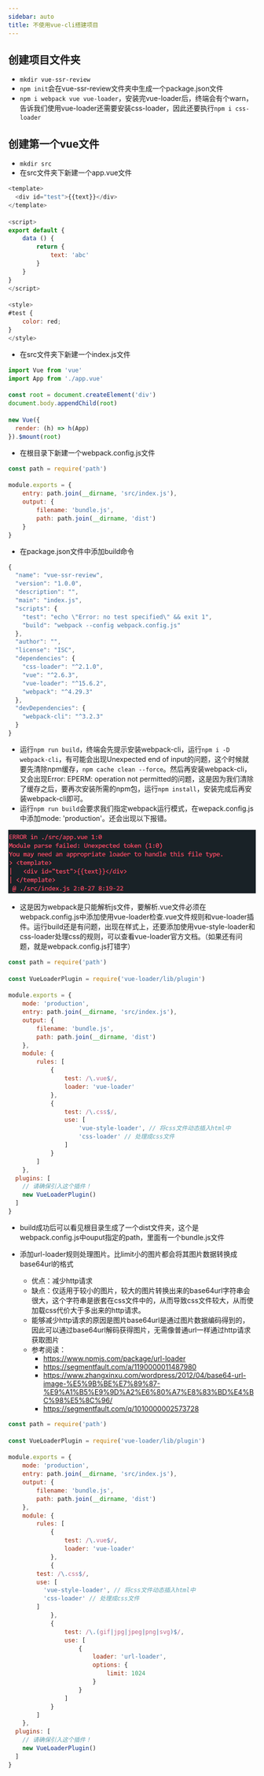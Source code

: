 ```yaml
---
sidebar: auto
title: 不使用vue-cli搭建项目
---
```


## 创建项目文件夹

- `mkdir vue-ssr-review`
- `npm init`会在vue-ssr-review文件夹中生成一个package.json文件
- `npm i webpack vue vue-loader`，安装完vue-loader后，终端会有个warn，告诉我们使用vue-loader还需要安装css-loader，因此还要执行`npm i css-loader`



## 创建第一个vue文件

- `mkdir src`
- 在src文件夹下新建一个app.vue文件

```js
<template>
  <div id="test">{{text}}</div>
</template>

<script>
export default {
	data () {
		return {
			text: 'abc'
		}
	}
}
</script>

<style>
#test {
	color: red;
}
</style>
```

- 在src文件夹下新建一个index.js文件

```js
import Vue from 'vue'
import App from './app.vue'

const root = document.createElement('div')
document.body.appendChild(root)

new Vue({
  render: (h) => h(App)
}).$mount(root)
```

- 在根目录下新建一个webpack.config.js文件

```js
const path = require('path')

module.exports = {
	entry: path.join(__dirname, 'src/index.js'),
	output: {
		filename: 'bundle.js',
		path: path.join(__dirname, 'dist')
	}
}
```

- 在package.json文件中添加build命令

```js
{
  "name": "vue-ssr-review",
  "version": "1.0.0",
  "description": "",
  "main": "index.js",
  "scripts": {
    "test": "echo \"Error: no test specified\" && exit 1",
    "build": "webpack --config webpack.config.js"
  },
  "author": "",
  "license": "ISC",
  "dependencies": {
    "css-loader": "^2.1.0",
    "vue": "^2.6.3",
    "vue-loader": "^15.6.2",
    "webpack": "^4.29.3"
  },
  "devDependencies": {
    "webpack-cli": "^3.2.3"
  }
}

```

- 运行`npm run build`，终端会先提示安装webpack-cli，运行`npm i -D webpack-cli`，有可能会出现Unexpected end of input的问题，这个时候就要先清除npm缓存，`npm cache clean --force`。然后再安装webpack-cli，又会出现Error: EPERM: operation not permitted的问题，这是因为我们清除了缓存之后，要再次安装所需的npm包，运行`npm install`，安装完成后再安装webpack-cli即可。
- 运行`npm run build`会要求我们指定webpack运行模式，在wepack.config.js中添加mode: 'production'。还会出现以下报错。

![](./assets/1.png)

- 这是因为webpack是只能解析js文件，要解析.vue文件必须在webpack.config.js中添加使用vue-loader检查.vue文件规则和vue-loader插件。运行build还是有问题，出现在样式上，还要添加使用vue-style-loader和css-loader处理css的规则，可以查看vue-loader官方文档。（如果还有问题，就是webpack.config.js打错字）

```js
const path = require('path')

const VueLoaderPlugin = require('vue-loader/lib/plugin')

module.exports = {
	mode: 'production',
	entry: path.join(__dirname, 'src/index.js'),
	output: {
		filename: 'bundle.js',
		path: path.join(__dirname, 'dist')
	},
	module: {
		rules: [
			{
				test: /\.vue$/,
				loader: 'vue-loader'
			},
			{
        		test: /\.css$/,
        		use: [
          			'vue-style-loader', // 将css文件动态插入html中
          			'css-loader' // 处理成css文件
        		]
      		}
		]
	},
  plugins: [
    // 请确保引入这个插件！
    new VueLoaderPlugin()
  ]
}
```

- build成功后可以看见根目录生成了一个dist文件夹，这个是webpack.config.js中ouput指定的path，里面有一个bundle.js文件

- 添加url-loader规则处理图片。比limit小的图片都会将其图片数据转换成base64url的格式
  - 优点：减少http请求
  - 缺点：仅适用于较小的图片，较大的图片转换出来的base64url字符串会很大，这个字符串是嵌套在css文件中的，从而导致css文件较大，从而使加载css代价大于多出来的http请求。
  - 能够减少http请求的原因是图片base64url是通过图片数据编码得到的，因此可以通过base64url解码获得图片，无需像普通url一样通过http请求获取图片
  - 参考阅读：
    - https://www.npmjs.com/package/url-loader
    - https://segmentfault.com/a/1190000011487980
    - https://www.zhangxinxu.com/wordpress/2012/04/base64-url-image-%E5%9B%BE%E7%89%87-%E9%A1%B5%E9%9D%A2%E6%80%A7%E8%83%BD%E4%BC%98%E5%8C%96/
    - https://segmentfault.com/q/1010000002573728

```js
const path = require('path')

const VueLoaderPlugin = require('vue-loader/lib/plugin')

module.exports = {
	mode: 'production',
	entry: path.join(__dirname, 'src/index.js'),
	output: {
		filename: 'bundle.js',
		path: path.join(__dirname, 'dist')
	},
	module: {
		rules: [
			{
				test: /\.vue$/,
				loader: 'vue-loader'
			},
			{
        test: /\.css$/,
        use: [
          'vue-style-loader', // 将css文件动态插入html中
          'css-loader' // 处理成css文件
        ]
			},
			{
				test: /\.(gif|jpg|jpeg|png|svg)$/,
				use: [
					{
						loader: 'url-loader',
						options: {
							limit: 1024
						}
					}
				]
			}
		]
	},
  plugins: [
    // 请确保引入这个插件！
    new VueLoaderPlugin()
  ]
}
```

